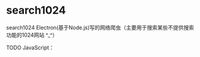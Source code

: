 # search1024
search1024
Electron(基于Node.js)写的网络爬虫（主要用于搜索某些不提供搜索功能的1024网站 ^_^）

TODO
JavaScript：
```java


```
